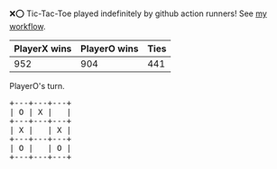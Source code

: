 :x::o: Tic-Tac-Toe played indefinitely by github action runners! See [my workflow](.github/workflows/play.yaml).

|PlayerX wins|PlayerO wins|Ties|
|-|-|-|
|952|904|441|

PlayerO's turn.

<pre>
+---+---+---+
| O | X |   |
+---+---+---+
| X |   | X |
+---+---+---+
| O |   | O |
+---+---+---+
</pre>